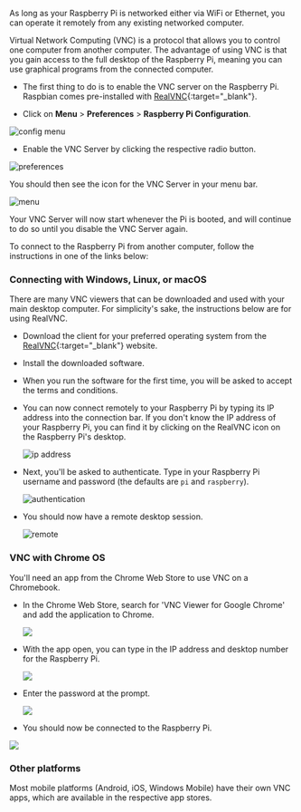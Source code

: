 As long as your Raspberry Pi is networked either via WiFi or Ethernet, you can operate it remotely from any existing networked computer.

Virtual Network Computing (VNC) is a protocol that allows you to control one computer from another computer. The advantage of using VNC is that you gain access to the full desktop of the Raspberry Pi, meaning you can use graphical programs from the connected computer.

- The first thing to do is to enable the VNC server on the Raspberry Pi. Raspbian comes pre-installed with [RealVNC](https://www.realvnc.com/){:target="_blank"}.

- Click on **Menu** > **Preferences** > **Raspberry Pi Configuration**.

![config menu](images/config.png)

- Enable the VNC Server by clicking the respective radio button.

![preferences](images/preferences.png)

You should then see the icon for the VNC Server in your menu bar.

![menu](images/menu.png)

Your VNC Server will now start whenever the Pi is booted, and will continue to do so until you disable the VNC Server again.

To connect to the Raspberry Pi from another computer, follow the instructions in one of the links below:

### Connecting with Windows, Linux, or macOS

There are many VNC viewers that can be downloaded and used with your main desktop computer. For simplicity's sake, the instructions below are for using RealVNC.

- Download the client for your preferred operating system from the [RealVNC](https://www.realvnc.com/download/viewer){:target="_blank"} website.
- Install the downloaded software.
- When you run the software for the first time, you will be asked to accept the terms and conditions.
- You can now connect remotely to your Raspberry Pi by typing its IP address into the connection bar. If you don't know the IP address of your Raspberry Pi, you can find it by clicking on the RealVNC icon on the Raspberry Pi's desktop.

  ![ip address](images/ip.png)

- Next, you'll be asked to authenticate. Type in your Raspberry Pi username and password (the defaults are `pi` and `raspberry`).

  ![authentication](images/authentication.png)

- You should now have a remote desktop session.

  ![remote](images/remote.png)

### VNC with Chrome OS

You'll need an app from the Chrome Web Store to use VNC on a Chromebook.

- In the Chrome Web Store, search for 'VNC Viewer for Google Chrome' and add the application to Chrome.

  ![](images/vnc-chrome1.png)

- With the app open, you can type in the IP address and desktop number for the Raspberry Pi.

  ![](images/vnc-chrome3.png)

- Enter the password at the prompt.

  ![](images/vnc-chrome4.png)

- You should now be connected to the Raspberry Pi.

![](images/vnc-chrome5.png)

### Other platforms
Most mobile platforms (Android, iOS, Windows Mobile) have their own VNC apps, which are available in the respective app stores.
